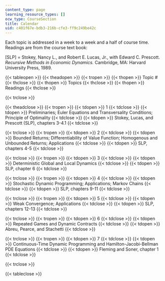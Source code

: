 ```yaml
---
content_type: page
learning_resource_types: []
ocw_type: CourseSection
title: Calendar
uid: c401f67e-bdb3-216b-cfe3-ff9c249be42c
---
```


Each topic is addressed in a week to a week and a half of course time. Readings are from the course text book:

\[SLP\] = Stokey, Nancy L., and Robert E. Lucas, Jr., with Edward C. Prescott. _Recursive Methods in Economic Dynamics._ Cambridge, MA: Harvard University Press, 1989.

{{< tableopen >}}
{{< theadopen >}}
{{< tropen >}}
{{< thopen >}}
Topic #
{{< thclose >}}
{{< thopen >}}
Topics
{{< thclose >}}
{{< thopen >}}
Readings
{{< thclose >}}

{{< trclose >}}

{{< theadclose >}}
{{< tropen >}}
{{< tdopen >}}
1
{{< tdclose >}}
{{< tdopen >}}
Preliminaries; Euler Equations and Transversality Conditions; Principle of Optimality
{{< tdclose >}}
{{< tdopen >}}
Stokey, Lucas, and Prescott (SLP), chapters 3-4.1
{{< tdclose >}}

{{< trclose >}}
{{< tropen >}}
{{< tdopen >}}
2
{{< tdclose >}}
{{< tdopen >}}
Bounded Returns; Differentiability of Value Function; Homogenous and Unbounded Returns; Applications
{{< tdclose >}}
{{< tdopen >}}
SLP, chapters 4-5
{{< tdclose >}}

{{< trclose >}}
{{< tropen >}}
{{< tdopen >}}
3
{{< tdclose >}}
{{< tdopen >}}
Deterministic Global and Local Dynamics
{{< tdclose >}}
{{< tdopen >}}
SLP, chapter 6
{{< tdclose >}}

{{< trclose >}}
{{< tropen >}}
{{< tdopen >}}
4
{{< tdclose >}}
{{< tdopen >}}
Stochastic Dynamic Programming; Applications; Markov Chains
{{< tdclose >}}
{{< tdopen >}}
SLP, chapters 9-11
{{< tdclose >}}

{{< trclose >}}
{{< tropen >}}
{{< tdopen >}}
5
{{< tdclose >}}
{{< tdopen >}}
Weak Convergence; Applications
{{< tdclose >}}
{{< tdopen >}}
SLP, chapters 12-13
{{< tdclose >}}

{{< trclose >}}
{{< tropen >}}
{{< tdopen >}}
6
{{< tdclose >}}
{{< tdopen >}}
Repeated Games and Dynamic Contracts
{{< tdclose >}}
{{< tdopen >}}
Abreu, Pearce, and Stachetti
{{< tdclose >}}

{{< trclose >}}
{{< tropen >}}
{{< tdopen >}}
7
{{< tdclose >}}
{{< tdopen >}}
Continuous-Time Dynamic Programming and Hamilton-Jacobi-Bellman PDE Equations
{{< tdclose >}}
{{< tdopen >}}
Fleming and Soner, chapter 1
{{< tdclose >}}

{{< trclose >}}

{{< tableclose >}}